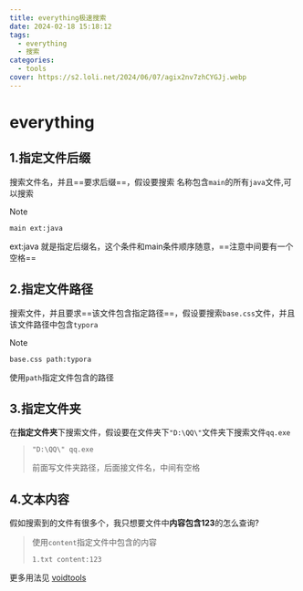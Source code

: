 ```yaml
---
title: everything极速搜索
date: 2024-02-18 15:18:12
tags:
  - everything
  - 搜索
categories:
  - tools
cover: https://s2.loli.net/2024/06/07/agix2nv7zhCYGJj.webp
---
```




# everything

## 1.指定文件后缀

搜索文件名，并且==要求后缀==，假设要搜索 名称包含`main`的所有`java`文件,可以搜索

> [!note]
>
> `main ext:java`
>
> ext:java 就是指定后缀名，这个条件和main条件顺序随意，==注意中间要有一个空格==

## 2.指定文件路径

搜索文件，并且要求==该文件包含指定路径==，假设要搜索`base.css`文件，并且该文件路径中包含`typora`

> [!note]
>
> `base.css path:typora`
>
> 使用`path`指定文件包含的路径

## 3.指定文件夹

在**指定文件夹**下搜索文件，假设要在文件夹下`"D:\QQ\"`文件夹下搜索文件`qq.exe`

> `"D:\QQ\" qq.exe`
>
> 前面写文件夹路径，后面接文件名，中间有空格

## 4.文本内容

假如搜索到的文件有很多个，我只想要文件中**内容包含123**的怎么查询?

> 使用`content`指定文件中包含的内容
>
> `1.txt content:123`

更多用法见 [voidtools](https://www.voidtools.com/zh-cn/)
